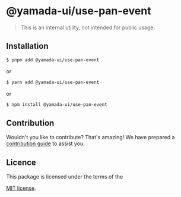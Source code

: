 # @yamada-ui/use-pan-event

> This is an internal utility, not intended for public usage.

## Installation

```sh
$ pnpm add @yamada-ui/use-pan-event
```

or

```sh
$ yarn add @yamada-ui/use-pan-event
```

or

```sh
$ npm install @yamada-ui/use-pan-event
```

## Contribution

Wouldn't you like to contribute? That's amazing! We have prepared a [contribution guide](https://github.com/hirotomoyamada/yamada-ui/blob/main/CONTRIBUTING.md) to assist you.

## Licence

This package is licensed under the terms of the

[MIT license](https://github.com/hirotomoyamada/yamada-ui/blob/main/LICENSE).
